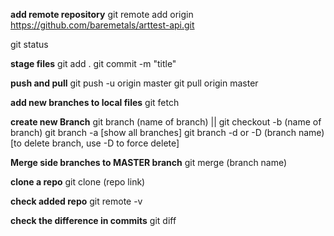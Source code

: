 **add remote repository**
git remote add origin https://github.com/baremetals/arttest-api.git

git status

**stage files**
git add .
git commit -m "title"

**push and pull**
git push -u origin master
git pull origin master

**add new branches to local files**
git fetch

**create new Branch**
git branch (name of branch) || git checkout -b (name of branch)
git branch -a [show all branches]
git branch -d or -D (branch name) [to delete branch, use -D to force delete]

**Merge side branches to MASTER branch**
git merge (branch name)

**clone a repo**
git clone (repo link)

**check added repo**
git remote -v

**check the difference in commits**
git diff


